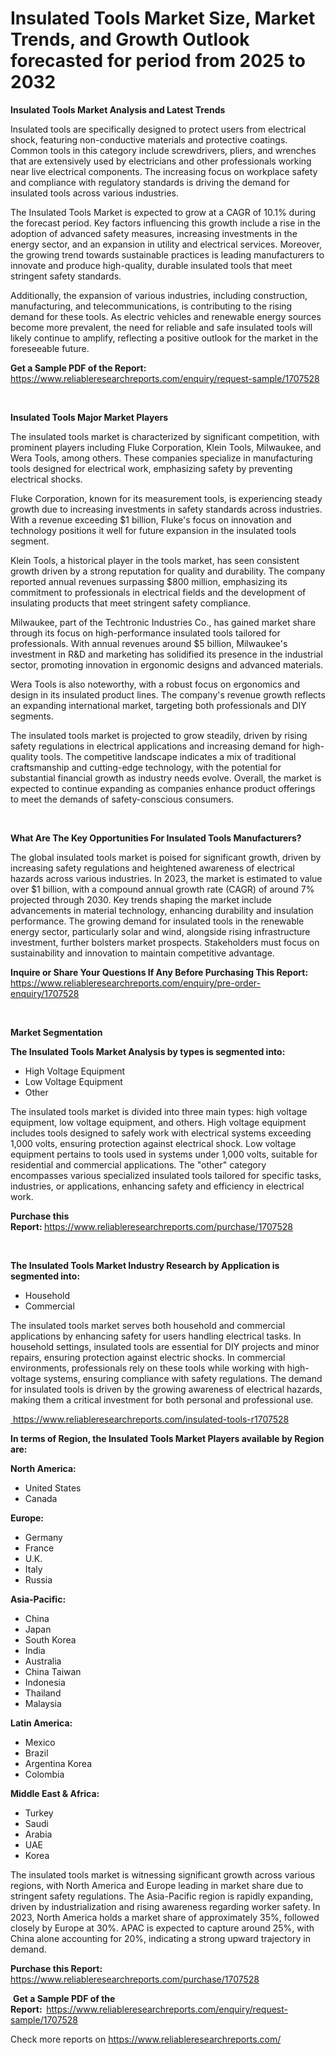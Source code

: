 <p><h1>Insulated Tools Market Size, Market Trends, and Growth Outlook forecasted for period from 2025 to 2032</h1></p><p><strong>Insulated Tools Market Analysis and Latest Trends</strong></p>
<p><p>Insulated tools are specifically designed to protect users from electrical shock, featuring non-conductive materials and protective coatings. Common tools in this category include screwdrivers, pliers, and wrenches that are extensively used by electricians and other professionals working near live electrical components. The increasing focus on workplace safety and compliance with regulatory standards is driving the demand for insulated tools across various industries.</p><p>The Insulated Tools Market is expected to grow at a CAGR of 10.1% during the forecast period. Key factors influencing this growth include a rise in the adoption of advanced safety measures, increasing investments in the energy sector, and an expansion in utility and electrical services. Moreover, the growing trend towards sustainable practices is leading manufacturers to innovate and produce high-quality, durable insulated tools that meet stringent safety standards. </p><p>Additionally, the expansion of various industries, including construction, manufacturing, and telecommunications, is contributing to the rising demand for these tools. As electric vehicles and renewable energy sources become more prevalent, the need for reliable and safe insulated tools will likely continue to amplify, reflecting a positive outlook for the market in the foreseeable future.</p></p>
<p><strong>Get a Sample PDF of the Report:&nbsp;</strong> <a href="https://www.reliableresearchreports.com/enquiry/request-sample/1707528?utm_campaign=2252&utm_medium=2&utm_source=Github&utm_content=ia&utm_term=18022025&utm_id=insulated-tools">https://www.reliableresearchreports.com/enquiry/request-sample/1707528</a></p>
<p>&nbsp;</p>
<p><strong>Insulated Tools Major Market Players</strong></p>
<p><p>The insulated tools market is characterized by significant competition, with prominent players including Fluke Corporation, Klein Tools, Milwaukee, and Wera Tools, among others. These companies specialize in manufacturing tools designed for electrical work, emphasizing safety by preventing electrical shocks.</p><p>Fluke Corporation, known for its measurement tools, is experiencing steady growth due to increasing investments in safety standards across industries. With a revenue exceeding $1 billion, Fluke's focus on innovation and technology positions it well for future expansion in the insulated tools segment.</p><p>Klein Tools, a historical player in the tools market, has seen consistent growth driven by a strong reputation for quality and durability. The company reported annual revenues surpassing $800 million, emphasizing its commitment to professionals in electrical fields and the development of insulating products that meet stringent safety compliance.</p><p>Milwaukee, part of the Techtronic Industries Co., has gained market share through its focus on high-performance insulated tools tailored for professionals. With annual revenues around $5 billion, Milwaukee's investment in R&D and marketing has solidified its presence in the industrial sector, promoting innovation in ergonomic designs and advanced materials.</p><p>Wera Tools is also noteworthy, with a robust focus on ergonomics and design in its insulated product lines. The company's revenue growth reflects an expanding international market, targeting both professionals and DIY segments.</p><p>The insulated tools market is projected to grow steadily, driven by rising safety regulations in electrical applications and increasing demand for high-quality tools. The competitive landscape indicates a mix of traditional craftsmanship and cutting-edge technology, with the potential for substantial financial growth as industry needs evolve. Overall, the market is expected to continue expanding as companies enhance product offerings to meet the demands of safety-conscious consumers.</p></p>
<p>&nbsp;</p>
<p><strong>What Are The Key Opportunities For Insulated Tools Manufacturers?</strong></p>
<p><p>The global insulated tools market is poised for significant growth, driven by increasing safety regulations and heightened awareness of electrical hazards across various industries. In 2023, the market is estimated to value over $1 billion, with a compound annual growth rate (CAGR) of around 7% projected through 2030. Key trends shaping the market include advancements in material technology, enhancing durability and insulation performance. The growing demand for insulated tools in the renewable energy sector, particularly solar and wind, alongside rising infrastructure investment, further bolsters market prospects. Stakeholders must focus on sustainability and innovation to maintain competitive advantage.</p></p>
<p><strong>Inquire or Share Your Questions If Any Before Purchasing This Report:</strong> <a href="https://www.reliableresearchreports.com/enquiry/pre-order-enquiry/1707528?utm_campaign=2252&utm_medium=2&utm_source=Github&utm_content=ia&utm_term=18022025&utm_id=insulated-tools">https://www.reliableresearchreports.com/enquiry/pre-order-enquiry/1707528</a></p>
<p>&nbsp;</p>
<p><strong>Market Segmentation</strong></p>
<p><strong>The Insulated Tools Market Analysis by types is segmented into:</strong></p>
<p><ul><li>High Voltage Equipment</li><li>Low Voltage Equipment</li><li>Other</li></ul></p>
<p><p>The insulated tools market is divided into three main types: high voltage equipment, low voltage equipment, and others. High voltage equipment includes tools designed to safely work with electrical systems exceeding 1,000 volts, ensuring protection against electrical shock. Low voltage equipment pertains to tools used in systems under 1,000 volts, suitable for residential and commercial applications. The "other" category encompasses various specialized insulated tools tailored for specific tasks, industries, or applications, enhancing safety and efficiency in electrical work.</p></p>
<p><strong>Purchase this Report:&nbsp;</strong><a href="https://www.reliableresearchreports.com/purchase/1707528?utm_campaign=2252&utm_medium=2&utm_source=Github&utm_content=ia&utm_term=18022025&utm_id=insulated-tools">https://www.reliableresearchreports.com/purchase/1707528</a></p>
<p>&nbsp;</p>
<p><strong>The Insulated Tools Market Industry Research by Application is segmented into:</strong></p>
<p><ul><li>Household</li><li>Commercial</li></ul></p>
<p><p>The insulated tools market serves both household and commercial applications by enhancing safety for users handling electrical tasks. In household settings, insulated tools are essential for DIY projects and minor repairs, ensuring protection against electric shocks. In commercial environments, professionals rely on these tools while working with high-voltage systems, ensuring compliance with safety regulations. The demand for insulated tools is driven by the growing awareness of electrical hazards, making them a critical investment for both personal and professional use.</p></p>
<p><a href="https://www.reliableresearchreports.com/insulated-tools-r1707528?utm_campaign=2252&utm_medium=2&utm_source=Github&utm_content=ia&utm_term=18022025&utm_id=insulated-tools">&nbsp;https://www.reliableresearchreports.com/insulated-tools-r1707528</a></p>
<p><strong>In terms of Region, the Insulated Tools Market Players available by Region are:</strong></p>
<p>
    <p> <strong> North America: </strong>
        <ul>
            <li>United States</li>
            <li>Canada</li>
        </ul>
        </p> 
    <p> <strong> Europe: </strong>
        <ul>
            <li>Germany</li>
            <li>France</li>
            <li>U.K.</li>
            <li>Italy</li>
            <li>Russia</li>
        </ul>
        </p> 
    <p> <strong> Asia-Pacific: </strong>
        <ul>
            <li>China</li>
            <li>Japan</li>
            <li>South Korea</li>
            <li>India</li>
            <li>Australia</li>
            <li>China Taiwan</li>
            <li>Indonesia</li>
            <li>Thailand</li>
            <li>Malaysia</li>
        </ul>
        </p> 
    <p> <strong> Latin America: </strong>
        <ul>
            <li>Mexico</li>
            <li>Brazil</li>
            <li>Argentina Korea</li>
            <li>Colombia</li>
        </ul>
        </p> 
    <p> <strong> Middle East & Africa: </strong>
        <ul>
            <li>Turkey</li>
            <li>Saudi</li>
            <li>Arabia</li>
            <li>UAE</li>
            <li>Korea</li>
        </ul>
    </p>
    </p>
<p><p>The insulated tools market is witnessing significant growth across various regions, with North America and Europe leading in market share due to stringent safety regulations. The Asia-Pacific region is rapidly expanding, driven by industrialization and rising awareness regarding worker safety. In 2023, North America holds a market share of approximately 35%, followed closely by Europe at 30%. APAC is expected to capture around 25%, with China alone accounting for 20%, indicating a strong upward trajectory in demand.</p></p>
<p><strong>Purchase this Report: </strong><a href="https://www.reliableresearchreports.com/purchase/1707528?utm_campaign=2252&utm_medium=2&utm_source=Github&utm_content=ia&utm_term=18022025&utm_id=insulated-tools">https://www.reliableresearchreports.com/purchase/1707528</a></p>
<p>&nbsp;<strong>Get a Sample PDF of the Report:&nbsp;&nbsp;</strong><a href="https://www.reliableresearchreports.com/enquiry/request-sample/1707528?utm_campaign=2252&utm_medium=2&utm_source=Github&utm_content=ia&utm_term=18022025&utm_id=insulated-tools">https://www.reliableresearchreports.com/enquiry/request-sample/1707528</a></p>
<p><strong></strong></p>
<p>Check more reports on <a href="https://www.reliableresearchreports.com/?utm_campaign=2252&utm_medium=2&utm_source=Github&utm_content=ia&utm_term=18022025&utm_id=insulated-tools">https://www.reliableresearchreports.com/</a></p>